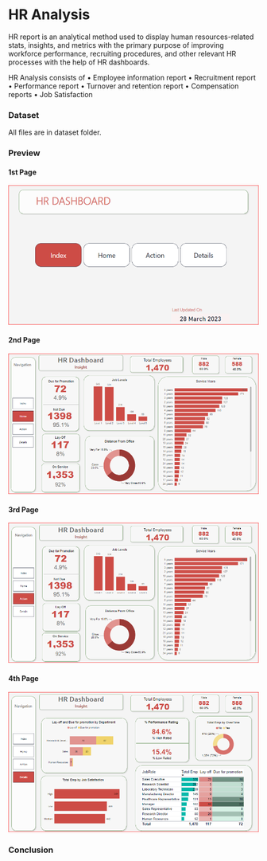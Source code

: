 # HR Analysis

HR report is an analytical method used to display human resources-related stats, insights, and metrics with the primary purpose of improving workforce performance, recruiting procedures, and other relevant HR processes with the help of HR dashboards.

HR Analysis consists of 
•	Employee information report
•	Recruitment report
•	Performance report
•	Turnover and retention report
•	Compensation reports
•	Job Satisfaction



### Dataset

All files are in dataset folder. 


### Preview


#### 1st Page 

![App Screenshot](Images/index.PNG)

#### 2nd Page 

![App Screenshot](Images/overview.PNG)

#### 3rd Page 

![App Screenshot](Images/action.PNG)

#### 4th Page 

![App Screenshot](Images/details.PNG)

### Conclusion

